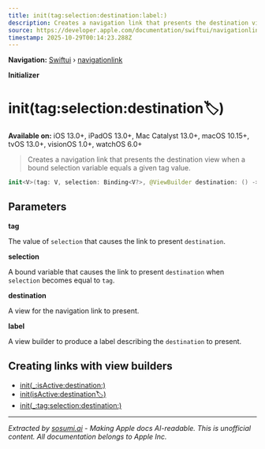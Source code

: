 ```yaml
---
title: init(tag:selection:destination:label:)
description: Creates a navigation link that presents the destination view when a bound selection variable equals a given tag value.
source: https://developer.apple.com/documentation/swiftui/navigationlink/init(tag:selection:destination:label:)
timestamp: 2025-10-29T00:14:23.288Z
---
```


**Navigation:** [Swiftui](/documentation/swiftui) › [navigationlink](/documentation/swiftui/navigationlink)

**Initializer**

# init(tag:selection:destination:label:)

**Available on:** iOS 13.0+, iPadOS 13.0+, Mac Catalyst 13.0+, macOS 10.15+, tvOS 13.0+, visionOS 1.0+, watchOS 6.0+

> Creates a navigation link that presents the destination view when a bound selection variable equals a given tag value.

```swift
init<V>(tag: V, selection: Binding<V?>, @ViewBuilder destination: () -> Destination, @ViewBuilder label: () -> Label) where V : Hashable
```

## Parameters

**tag**

The value of `selection` that causes the link to present `destination`.



**selection**

A bound variable that causes the link to present `destination` when `selection` becomes equal to `tag`.



**destination**

A view for the navigation link to present.



**label**

A view builder to produce a label describing the `destination` to present.



## Creating links with view builders

- [init(_:isActive:destination:)](/documentation/swiftui/navigationlink/init(_:isactive:destination:))
- [init(isActive:destination:label:)](/documentation/swiftui/navigationlink/init(isactive:destination:label:))
- [init(_:tag:selection:destination:)](/documentation/swiftui/navigationlink/init(_:tag:selection:destination:))

---

*Extracted by [sosumi.ai](https://sosumi.ai) - Making Apple docs AI-readable.*
*This is unofficial content. All documentation belongs to Apple Inc.*
